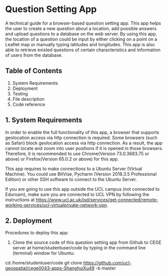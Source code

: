 # Question Setting App
A technical guide for a browser-based question setting app. This app helps the user to create a new
question about a location, add possible answers and upload questions to a database on the web
server. By using this app, the location of a question could be input by either clicking on a point on a
Leaflet map or manually typing latitudes and longitudes. This app is also able to retrieve existed
questions of certain characteristics and information of users from the database.

## Table of Contents
1. System Requirements
2. Deployment
3. Testing
4. File description
5. Code reference

## 1. System Requirements
In order to enable the full functionality of this app, a browser that supports geolocation access
via http connection is required. Some browsers (such as Safari) block geolocation access via
http connection. As a result, the app cannot locate and zoom into user positions if it is opened
in those browsers. Therefore, it is recommended to use Chrome(Version 73.0.3683.75 or above)
or Firefox(Version 65.0.2 or above) for this app.

This app requires to make connections to a Ubuntu Server (Virtual Machine). You could
use BitVise, Pycharm (Version 2018.3.5 Professional Edition) or other SSH software to connect
to the Ubuntu Server.

If you are going to use this app outside the UCL campus (not connected to Eduroam), make
sure you are connected to UCL VPN by following the instructions
at https://www.ucl.ac.uk/isd/services/get-connected/remote-working-services/ucl-virtualprivate-network-vpn.

## 2. Deployment
Procedures to deploy this app:
1. Clone the source code of this question setting app from Github to CEGE server at home/studentuser/code by typing in the command line (terminal) window for Ubuntu:

cd /home/studentuser/code
git clone https://github.com/ucl-geospatial/cege0043-apps-ShanghuiXu49 -b master 
